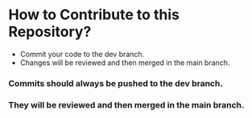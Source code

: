 # How to Contribute to this Repository?

- Commit your code to the dev branch.
- Changes will be reviewed and then merged in the main branch.

### Commits should always be pushed to the dev branch.
### They will be reviewed and then merged in the main branch.